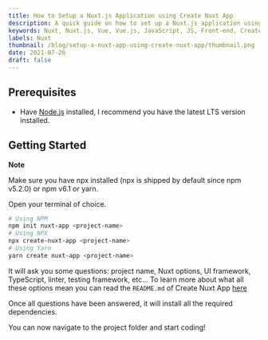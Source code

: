```yaml
---
title: How to Setup a Nuxt.js Application using Create Nuxt App
description: A quick guide on how to set up a Nuxt.js application using Create Nuxt App.
keywords: Nuxt, Nuxt.js, Vue, Vue.js, JavaScript, JS, Front-end, Create Nuxt App, Node, Node.js
labels: Nuxt
thumbnail: /blog/setup-a-nuxt-app-using-create-nuxt-app/thumbnail.png
date: 2021-07-26
draft: false
---
```


## Prerequisites

- Have [Node.js](https://nodejs.org/en/) installed, I recommend you have the latest LTS version installed.

## Getting Started

<alert>

**Note**

Make sure you have npx installed (npx is shipped by default since npm v5.2.0) or npm v6.1 or yarn.

</alert>

Open your terminal of choice.

```bash
# Using NPM
npm init nuxt-app <project-name>
# Using NPX
npx create-nuxt-app <project-name>
# Using Yarn
yarn create nuxt-app <project-name>
```

It will ask you some questions: project name, Nuxt options, UI framework, TypeScript, linter, testing framework, etc... To learn more about what all these options mean you can read the `README.md` of Create Nuxt App [here](https://github.com/nuxt/create-nuxt-app)

Once all questions have been answered, it will install all the required dependencies.

You can now navigate to the project folder and start coding!